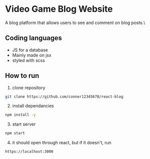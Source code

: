 
# Video Game Blog Website

A blog platform that allows users to see and comment on blog posts.\

## Coding languages

- JS for a database
- Mainly made on jsx
- styled with scss

## How to run
1. clone repository
```bash
git clone https://github.com/conner12345678/react-blog
```

2. install dependancies
```bash
npm install -y
```

3. start server
```bash
npm start
```

4. it should open through react, but if it doesn't, run
```bash
https://localhost:3000
```
